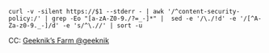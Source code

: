 ```
curl -v -silent https://$1 --stderr - | awk '/^content-security-policy:/' | grep -Eo "[a-zA-Z0-9./?=_-]*" |  sed -e '/\./!d' -e '/[^A-Za-z0-9._-]/d' -e 's/^\.//' | sort -u
```

CC: [Geeknik’s Farm @geeknik](https://twitter.com/geeknik/status/1312496701966413826)
